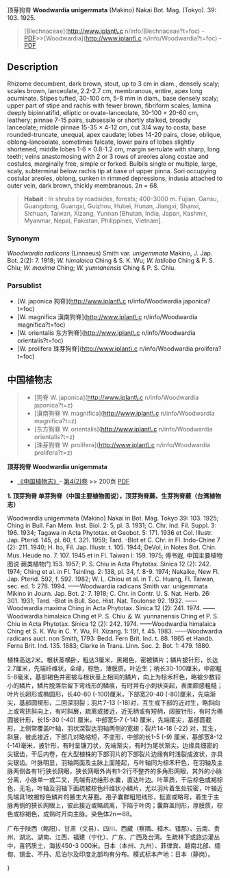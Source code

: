 顶芽狗脊 **Woodwardia unigemmata** (Makino) Nakai Bot. Mag. (Tokyo). 39: 103. 1925.

> [Blechnaceae](http://www.iplant\.c n/info/Blechnaceae?t=foc) - [PDF](http://www.iplant.cn/foc/pdf/Blechnaceae.pdf)>>[Woodwardia](http://www.iplant\.c n/info/Woodwardia?t=foc) - [PDF](http://www.iplant.cn/foc/pdf/Woodwardia.pdf)

## Description

Rhizome decumbent, dark brown, stout, up to 3 cm in diam., densely scaly; scales brown, lanceolate, 2.2-2.7 cm, membranous, entire, apex long acuminate. Stipes tufted, 30-100 cm, 5-8 mm in diam., base densely scaly; upper part of stipe and rachis with fewer brown, fibriform scales; lamina deeply bipinnatifid, elliptic or ovate-lanceolate, 30-100 × 20-60 cm, leathery; pinnae 7-15 pairs, subsessile or shortly stalked, broadly lanceolate; middle pinnae 15-35 × 4-12 cm, cut 3/4 way to costa, base rounded-truncate, unequal, apex caudate; lobes 14-20 pairs, close, oblique, oblong-lanceolate, sometimes falcate, lower pairs of lobes slightly shortened, middle lobes 1-6 × 0.8-1.2 cm, margin serrulate with sharp, long teeth; veins anastomosing with 2 or 3 rows of areoles along costae and costules, marginally free, simple or forked. Bulbils single or multiple, large, scaly, subterminal below rachis tip at base of upper pinna. Sori occupying costular areoles, oblong, sunken in rimmed depressions; indusia attached to outer vein, dark brown, thickly membranous. 2*n* = 68.

> **Habait** : 
> In shrubs by roadsides, forests; 400-3000 m. Fujian, Gansu, Guangdong, Guangxi, Guizhou, Hubei, Hunan, Jiangxi, Shanxi, Sichuan, Taiwan, Xizang, Yunnan [Bhutan, India, Japan, Kashmir, Myanmar, Nepal, Pakistan, Philippines, Vietnam].

### Synonym
*Woodwardia radicans* (Linnaeus) Smith var. *unigemmata* Makino, J. Jap. Bot. 2(2): 7. 1918; *W. himalaica* Ching & S. K. Wu; *W. latiloba* Ching & P. S. Chiu; *W. maxima* Ching; *W. yunnanensis* Ching & P. S. Chiu.

### Parsublist

* [W.  japonica  狗脊](http://www.iplant\.c n/info/Woodwardia japonica?t=foc)
* [W.  magnifica  滇南狗脊](http://www.iplant\.c n/info/Woodwardia magnifica?t=foc)
* [W.  orientalis  东方狗脊](http://www.iplant\.c n/info/Woodwardia orientalis?t=foc)
* [W.  prolifera  珠芽狗脊](http://www.iplant\.c n/info/Woodwardia prolifera?t=foc)

## 中国植物志

> * [狗脊  W.  japonica](http://www.iplant\.c n/info/Woodwardia japonica?t=z)
> * [滇南狗脊  W.  magnifica](http://www.iplant\.c n/info/Woodwardia magnifica?t=z)
> * [东方狗脊  W.  orientalis](http://www.iplant\.c n/info/Woodwardia orientalis?t=z)
> * [珠芽狗脊  W.  prolifera](http://www.iplant\.c n/info/Woodwardia prolifera?t=z)

**顶芽狗脊 Woodwardia unigemmata**

* [《中国植物志》](http://www.iplant.cn/frps)- [第4(2)卷](http://www.iplant.cn/frps/vol/4(2)) >> 200页 [PDF](http://www.iplant.cn/frps/pdf/4(2)/200.PDF)

**1. 顶芽狗脊 单芽狗脊（中国主要植物图说），顶芽狗脊蕨、生芽狗脊蕨（台湾植物志）**

Woodwardia unigemmata (Makino) Nakai in Bot. Mag. Tokyo 39: 103. 1925; Ching in Bull. Fan Mem. Inst. Biol. 2: 5, pl. 3. 1931; C. Chr. Ind. Fil. Suppl. 3: 196. 1934; Tagawa in Acta Phytotax. et Geobot. 5: 171. 1936 et Col. Illustr. Jap. Pterid. 145, pl. 60, f. 321. 1959; Tard. -Blot et C. Chr. in Fl. Indo-Chine 7 (2): 211. 1940; H. Ito, Fil. Jap. Illustr. t. 105. 1944; DeVol, in Notes Bot. Chin. Mus. Heude no. 7. 107. 1945 et in Fl. Taiwan l: 159. 1975; 傅书遐, 中国主要植物图说·蕨类植物门 153. 1957; P. S. Chiu in Acta Phytotax. Sinica 12 (2): 242. 1974; Ching et al. in Fl. Tsinling. 2: 138, pl. 34, f. 8-9. 1974; Nakaike, New Fl. Jap. Pterid. 592, f. 592. 1982; W. L. Chiou et al. in T. C. Huang, Fl. Taiwan, sec. ed. 1: 278. 1994. ——Woodwardia radicans Smith var. unigemmata Mikino in Journ. Jap. Bot. 2: 7. 1918; C. Chr. in Contr. U. S. Nat. Herb. 26: 301. 1931; Tard. -Blot in Bull. Soc. Hist. Nat. Toulonse 92. 1932. ——Woodwardia maxima Ching in Acta Phytotax. Sinica 12 (2): 241. 1974. ——Woodwardia himalaica Ching et P. S. Chiu ＆ W. yunnanensis Ching et P. S. Chiu in Acta Phytotax. Sinica 12 (2): 242. 1974. ——Woodwardia himalaica Ching et S. K. Wu in C. Y. Wu, Fl. Xizang. 1: 191, f. 45. 1983. ——Woodwardia radicans auct. non Smith, 1793: Bedd. Fern Brit. Ind. t. 88. 1865 et Handb. Ferns Brit. Ind. 135. 1883; Clarke in Trans. Linn. Soc. 2. Bot. 1: 479. 1880.

植株高达2米。根状茎横卧，粗达3厘米，黑褐色，密被鳞片；鳞片披针形，长达2.7厘米，先端纤维状，全缘，棕色，薄膜质。叶近生；柄长30-100厘米，中部粗5-8毫米，基部褐色并密被与根状茎上相同的鳞片，向上为棕禾杆色，略被少数较小的鳞片，鳞片脱落后留下弯线形的鳞痕，有时并有小刺状突起，表面颇感粗糙；叶片长卵形或椭圆形，长40-80 (-100)厘米，下部宽20-40 (-80)厘米，先端渐尖，基部圆楔形，二回深羽裂；羽片7-13 (-18)对，互生或下部的近对生，略斜向上或弯拱斜向上，有时斜展，疏离或接近，近无柄或有短柄，阔披针形，有时为椭圆披针形，长15-30 (-40) 厘米，中部宽5-7 (-14) 厘米，先端尾尖，基部圆截形，上侧常覆盖叶轴，羽状深裂达羽轴两侧的宽翅；裂片14-18 (-22) 对，互生，斜展，彼此接近，下部几对略缩短，不变形，中部的长1-5 (-9) 厘米，基部宽8-12 (-14)毫米，披针形，有时呈镰刀状，先端渐尖，有时为尾状渐尖，边缘具细密的尖锯齿，干后内卷，在大型植株的下部羽片的下部裂片边缘有时浅裂成波状，亦具尖锯齿。叶脉明显，羽轴两面及主脉上面隆起，与叶轴同为棕禾秆色，在羽轴及主脉两侧各有1行狭长网眼，狭长网眼外尚有1-2行不整齐的多角形网眼，其外的小脉分离，小脉单一或二叉，先端有纺缍形水囊，直达叶边。叶革质，干后棕色或褐棕色，无毛，叶轴及羽轴下面疏被棕色纤维状小鳞片，尤以羽片着生处较密，叶轴近先端具1枚被棕色鳞片的腋生大芽胞。孢子囊群粗短线形，挺直或略弯，着生于主脉两侧的狭长网眼上，彼此接近或略疏离，下陷于叶肉；囊群盖同形，厚膜质，棕色或棕褐色，成熟时开向主脉。染色体2n＝68。

广布于陕西（略阳）、甘肃（文县）、四川、西藏（察隅、樟木、错那）、云南、贵州、湖北、湖南、江西、福建（宁化）、广东、广西及台湾。生疏林下或路边灌丛中，喜钙质土，海拔450-3 000米。日本（本州、九州）、菲律宾、越南北部、缅甸、锡金、不丹、尼泊尔及印度北部均有分布。模式标本产地：日本（静岗）。

}